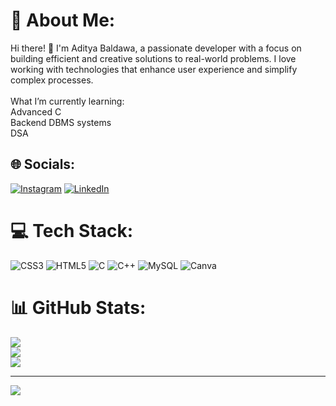 # 💫 About Me:
Hi there! 👋 I'm Aditya Baldawa, a passionate developer with a focus on building efficient and creative solutions to real-world problems. I love working with technologies that enhance user experience and simplify complex processes.<br><br>What I’m currently learning:<br>Advanced C<br>Backend DBMS systems<br>DSA


## 🌐 Socials:
[![Instagram](https://img.shields.io/badge/Instagram-%23E4405F.svg?logo=Instagram&logoColor=white)](https://instagram.com/aditya_baldawa23) [![LinkedIn](https://img.shields.io/badge/LinkedIn-%230077B5.svg?logo=linkedin&logoColor=white)](https://linkedin.com/in/aditya-baldawa-949790280) 

# 💻 Tech Stack:
![CSS3](https://img.shields.io/badge/css3-%231572B6.svg?style=for-the-badge&logo=css3&logoColor=white) ![HTML5](https://img.shields.io/badge/html5-%23E34F26.svg?style=for-the-badge&logo=html5&logoColor=white) ![C](https://img.shields.io/badge/c-%2300599C.svg?style=for-the-badge&logo=c&logoColor=white) ![C++](https://img.shields.io/badge/c++-%2300599C.svg?style=for-the-badge&logo=c%2B%2B&logoColor=white) ![MySQL](https://img.shields.io/badge/mysql-4479A1.svg?style=for-the-badge&logo=mysql&logoColor=white) ![Canva](https://img.shields.io/badge/Canva-%2300C4CC.svg?style=for-the-badge&logo=Canva&logoColor=white)
# 📊 GitHub Stats:
![](https://github-readme-stats.vercel.app/api?username=AdityaBaldawa23&theme=dark&hide_border=false&include_all_commits=true&count_private=true)<br/>
![](https://github-readme-streak-stats.herokuapp.com/?user=AdityaBaldawa23&theme=dark&hide_border=false)<br/>
![](https://github-readme-stats.vercel.app/api/top-langs/?username=AdityaBaldawa23&theme=dark&hide_border=false&include_all_commits=true&count_private=true&layout=compact)

---
[![](https://visitcount.itsvg.in/api?id=AdityaBaldawa23&icon=0&color=0)](https://visitcount.itsvg.in)

<!-- Proudly created with GPRM ( https://gprm.itsvg.in ) -->
